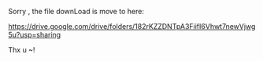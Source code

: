 Sorry , the file downLoad is move to here:

https://drive.google.com/drive/folders/182rKZZDNTpA3FiifI6Vhwt7newVjwg5u?usp=sharing

Thx u ~!
